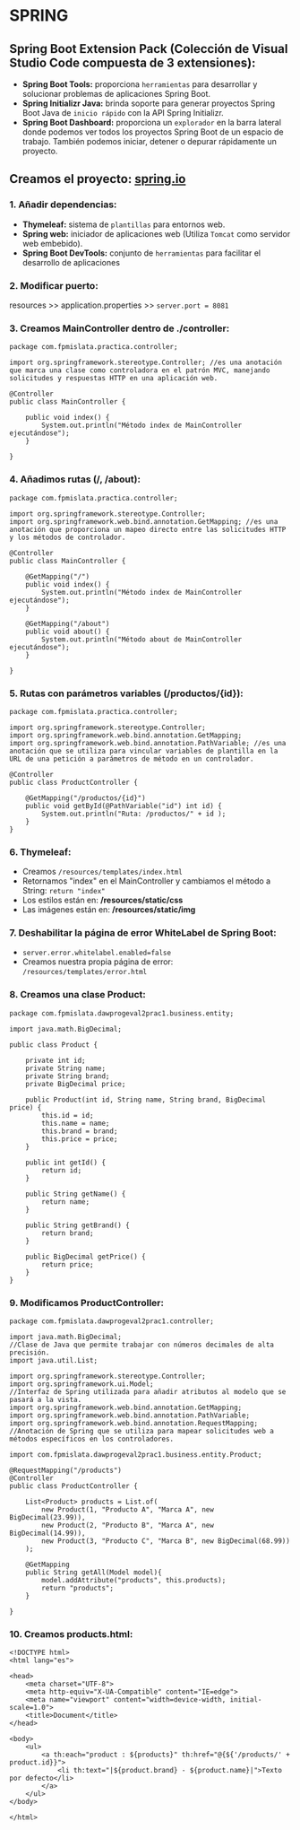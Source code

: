 # SPRING

## Spring Boot Extension Pack (Colección de Visual Studio Code compuesta de 3 extensiones):
- **Spring Boot Tools:** proporciona `herramientas` para desarrollar y solucionar problemas de aplicaciones Spring Boot.
- **Spring Initializr Java:** brinda soporte para generar proyectos Spring Boot Java de `inicio rápido` con la API Spring Initializr.
- **Spring Boot Dashboard:** proporciona un `explorador` en la barra lateral donde podemos ver todos los proyectos Spring Boot de un espacio de trabajo. También podemos iniciar, detener o depurar rápidamente un proyecto.

## Creamos el proyecto: [spring.io](https://start.spring.io)

###	1. Añadir dependencias:
- **Thymeleaf:** sistema de `plantillas` para entornos web.
- **Spring web:** iniciador de aplicaciones web (Utiliza `Tomcat` como servidor web embebido).
- **Spring Boot DevTools:** conjunto de `herramientas` para facilitar el desarrollo de aplicaciones


### 2. Modificar puerto:
resources >> application.properties >> `server.port = 8081`

### 3. Creamos MainController dentro de ./controller:
```
package com.fpmislata.practica.controller;

import org.springframework.stereotype.Controller; //es una anotación que marca una clase como controladora en el patrón MVC, manejando solicitudes y respuestas HTTP en una aplicación web.

@Controller
public class MainController {

    public void index() {
        System.out.println("Método index de MainController ejecutándose");
    }

}
```

### 4. Añadimos rutas (/, /about):
```
package com.fpmislata.practica.controller;

import org.springframework.stereotype.Controller;
import org.springframework.web.bind.annotation.GetMapping; //es una anotación que proporciona un mapeo directo entre las solicitudes HTTP y los métodos de controlador.

@Controller
public class MainController {

    @GetMapping("/")
    public void index() {
        System.out.println("Método index de MainController ejecutándose");
    }

    @GetMapping("/about")
    public void about() {
        System.out.println("Método about de MainController ejecutándose");
    }

}
```

### 5. Rutas con parámetros variables (/productos/{id}):
```
package com.fpmislata.practica.controller;

import org.springframework.stereotype.Controller;
import org.springframework.web.bind.annotation.GetMapping;
import org.springframework.web.bind.annotation.PathVariable; //es una anotación que se utiliza para vincular variables de plantilla en la URL de una petición a parámetros de método en un controlador.

@Controller
public class ProductController {

    @GetMapping("/productos/{id}")
    public void getById(@PathVariable("id") int id) {
        System.out.println("Ruta: /productos/" + id );
    }
}
```

### 6. Thymeleaf:
- Creamos `/resources/templates/index.html`
- Retornamos "index" en el MainController y cambiamos el método a String: `return "index"`
- Los estilos están en: **/resources/static/css**
- Las imágenes están en: **/resources/static/img**

### 7. Deshabilitar la página de error WhiteLabel de Spring Boot:
- `server.error.whitelabel.enabled=false`
- Creamos nuestra propia página de error: `/resources/templates/error.html`

### 8. Creamos una clase Product:
```
package com.fpmislata.dawprogeval2prac1.business.entity;
 
import java.math.BigDecimal;
 
public class Product {
 
    private int id;
    private String name;
    private String brand;
    private BigDecimal price;
 
    public Product(int id, String name, String brand, BigDecimal price) {
        this.id = id;
        this.name = name;
        this.brand = brand;
        this.price = price;
    }
 
    public int getId() {
        return id;
    }
 
    public String getName() {
        return name;
    }
 
    public String getBrand() {
        return brand;
    }
 
    public BigDecimal getPrice() {
        return price;
    }
}
```

### 9. Modificamos ProductController:
```
package com.fpmislata.dawprogeval2prac1.controller;
 
import java.math.BigDecimal;                                    //Clase de Java que permite trabajar con números decimales de alta precisión.
import java.util.List;
 
import org.springframework.stereotype.Controller;
import org.springframework.ui.Model;                            //Interfaz de Spring utilizada para añadir atributos al modelo que se pasará a la vista.
import org.springframework.web.bind.annotation.GetMapping;
import org.springframework.web.bind.annotation.PathVariable;
import org.springframework.web.bind.annotation.RequestMapping;  //Anotación de Spring que se utiliza para mapear solicitudes web a métodos específicos en los controladores.
 
import com.fpmislata.dawprogeval2prac1.business.entity.Product;
 
@RequestMapping("/products")
@Controller
public class ProductController {
 
    List<Product> products = List.of(
        new Product(1, "Producto A", "Marca A", new BigDecimal(23.99)),
        new Product(2, "Producto B", "Marca A", new BigDecimal(14.99)),
        new Product(3, "Producto C", "Marca B", new BigDecimal(68.99))
    );
 
    @GetMapping
    public String getAll(Model model){
        model.addAttribute("products", this.products);
        return "products";
    }
 
}
```

### 10. Creamos products.html:
```
<!DOCTYPE html>
<html lang="es">

<head>
    <meta charset="UTF-8">
    <meta http-equiv="X-UA-Compatible" content="IE=edge">
    <meta name="viewport" content="width=device-width, initial-scale=1.0">
    <title>Document</title>
</head>

<body>
    <ul>
        <a th:each="product : ${products}" th:href="@{${'/products/' + product.id}}">
            <li th:text="|${product.brand} - ${product.name}|">Texto por defecto</li>
        </a>
    </ul>
</body>

</html>
```
